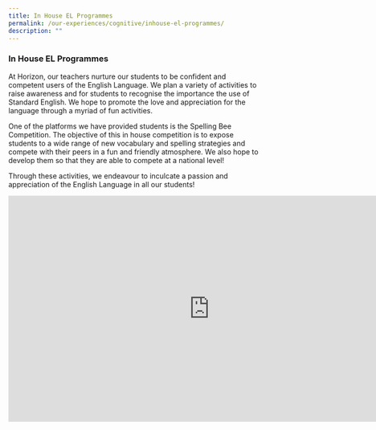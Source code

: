 ```yaml
---
title: In House EL Programmes
permalink: /our-experiences/cognitive/inhouse-el-programmes/
description: ""
---
```



### **In House EL Programmes**
At Horizon, our teachers nurture our students to be confident and competent users of the English Language.&nbsp;We plan a variety of activities to raise awareness and for students to recognise the importance the use of Standard English. We hope to promote the love and appreciation for the language through a myriad of fun activities.

One of the platforms we have provided students is the Spelling Bee Competition. The objective of this in house competition is to expose students to a wide range of new vocabulary and spelling strategies and compete with their peers in a fun and friendly atmosphere. We also hope to develop them so that they are able to compete at a national level!&nbsp;

Through these activities, we endeavour to inculcate a passion and appreciation of the English Language in all our students!

<iframe allowfullscreen="true" height="450" width="800" frameborder="0" src="https://docs.google.com/presentation/d/e/2PACX-1vTs5jWe9395aJCUVVNNjlAjKOgjDRzRo1ux5TXjvAu3UjpNZzVVK-GT8jUBrthpsmtHwHq74_E6MJ1S/embed?start=false&amp;loop=false&amp;delayms=3000"></iframe>